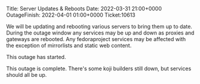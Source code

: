 Title: Server Updates & Reboots
Date: 2022-03-31 21:00+0000
OutageFinish: 2022-04-01 01:00+0000
Ticket:10613

We will be updating and rebooting various servers to bring them up to date.
During the outage window any services may be up and down as proxies and
gateways are rebooted. Any fedoraproject services may be affected with the
exception of mirrorlists and static web content.

This outage has started.

This outage is complete. There's some koji builders still down, but services
should all be up.
